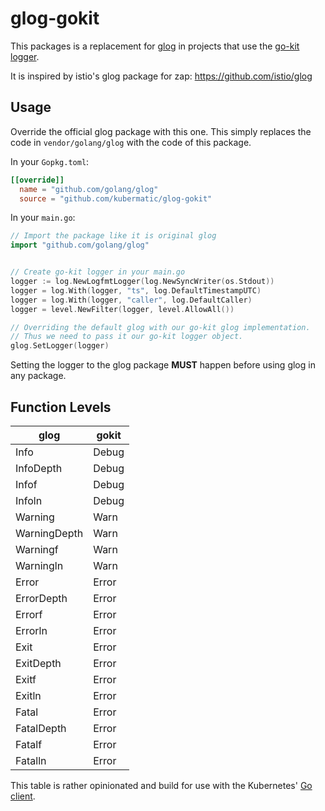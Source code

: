 # glog-gokit

This packages is a replacement for [glog](github.com/golang/glog)
in projects that use the [go-kit logger](https://godoc.org/github.com/go-kit/kit/log).

It is inspired by istio's glog package for zap:
https://github.com/istio/glog

## Usage

Override the official glog package with this one.
This simply replaces the code in `vendor/golang/glog` with the code of this package.

In your `Gopkg.toml`:
```toml
[[override]]
  name = "github.com/golang/glog"
  source = "github.com/kubermatic/glog-gokit"
```

In your `main.go`:
```go
// Import the package like it is original glog
import "github.com/golang/glog"


// Create go-kit logger in your main.go
logger := log.NewLogfmtLogger(log.NewSyncWriter(os.Stdout))
logger = log.With(logger, "ts", log.DefaultTimestampUTC)
logger = log.With(logger, "caller", log.DefaultCaller)
logger = level.NewFilter(logger, level.AllowAll())

// Overriding the default glog with our go-kit glog implementation.
// Thus we need to pass it our go-kit logger object.
glog.SetLogger(logger)
```

Setting the logger to the glog package **MUST** happen before using glog in any package.

## Function Levels

|     glog     | gokit |
| ------------ | ----- |
| Info         | Debug |
| InfoDepth    | Debug |
| Infof        | Debug |
| Infoln       | Debug |
| Warning      | Warn  |
| WarningDepth | Warn  |
| Warningf     | Warn  |
| Warningln    | Warn  |
| Error        | Error |
| ErrorDepth   | Error |
| Errorf       | Error |
| Errorln      | Error |
| Exit         | Error |
| ExitDepth    | Error |
| Exitf        | Error |
| Exitln       | Error |
| Fatal        | Error |
| FatalDepth   | Error |
| Fatalf       | Error |
| Fatalln      | Error |

This table is rather opinionated and build for use with the Kubernetes' [Go client](https://github.com/kubernetes/client-go).
